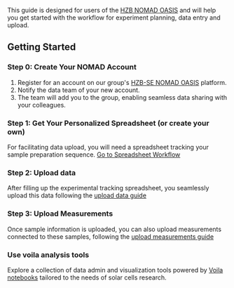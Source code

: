 This guide is designed for users of the [HZB NOMAD OASIS](https://nomad-hzb-se.de/nomad-oasis/gui/search/eln) and will help you get started with the workflow for experiment planning, data entry and upload.

## Getting Started

### Step 0: Create Your NOMAD Account
1. Register for an account on our group's [HZB-SE NOMAD OASIS](https://nomad-hzb-se.de/nomad-oasis/gui/about/information) platform.
2. Notify the data team of your new account.
3. The team will add you to the group, enabling seamless data sharing with your colleagues.

### Step 1: Get Your Personalized Spreadsheet (or create your own)
For facilitating data upload, you will need a spreadsheet tracking your sample preparation sequence. [Go to Spreadsheet Workflow](01-spreadsheet_workflow.md)
### Step 2: Upload data
After filling up the experimental tracking spreadsheet, you seamlessly upload this data following the [upload data guide](02-upload_data.md)
### Step 3: Upload Measurements
Once sample information is uploaded, you can also upload measurements connected to these samples, following the [upload measurements guide](03-upload_measurements.md)
### Use voila analysis tools
Explore a collection of data admin and visualization tools powered by [Voila notebooks](04-voila_analysis_tools) tailored to the needs of solar cells research. 
